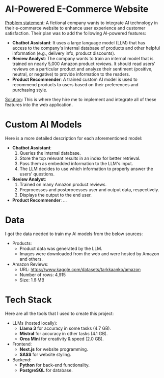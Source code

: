 # AI-Powered E-Commerce Website
<u>Problem statement</u>: A fictional company wants to integrate AI technology in their e-commerce website to enhance user experience and customer satisfaction. Their plan was to add the following AI-powered features:

- **Chatbot Assistant**: It uses a large language model (LLM) that has access to the company's internal database of products and other helpful information (e.g., delivery info, product discounts).
- **Review Analyst**: The company wants to train an internal model that is trained on nearly 5,000 Amazon product reviews. It should read users' reviews on a particular product and analyze their sentiment (positive, neutral, or negative) to provide information to the readers.
- **Product Recommender**: A trained custom AI model is used to recommend products to users based on their preferences and purchasing style.

<u>Solution</u>: This is where they hire me to implement and integrate all of these features into the web application.

# Custom AI Models
Here is a more detailed description for each aforementioned model:
- **Chatbot Assistant**:
    1. Queries the internal database.
    2. Store the top relevant results in an index for better retrieval.
    3. Pass them as embedded information to the LLM's input.
    4. The LLM decides to use which information to properly answer the users' questions.
- **Review Analyst**:
    1. Trained on many Amazon product reviews.
    2. Preprocesses and postprocesses user and output data, respectively.
    3. Displays the output to the end user.
- **Product Recommender**:
    ...

# Data
I got the data needed to train my AI models from the below sources:
- Products:
    - Product data was generated by the LLM.
    - Images were downloaded from the web and were hosted by Amazon and others.
- Amazon Reviews:
    - URL: https://www.kaggle.com/datasets/tarkkaanko/amazon
    - Number of rows: 4,915
    - Size: 1.6 MB

# Tech Stack
Here are all the tools that I used to create this project:
- LLMs (hosted locally):
    - **Llama 3** for accuracy in some tasks (4.7 GB).
    - **Mistral** for accuracy in other tasks (4.1 GB).
    - **Orca Mini** for creativity & speed (2.0 GB).
- Frontend:
    - **Next.js** for website programming.
    - **SASS** for website styling.
- Backend:
    - **Python** for back-end functionality.
    - **PostgreSQL** for database.